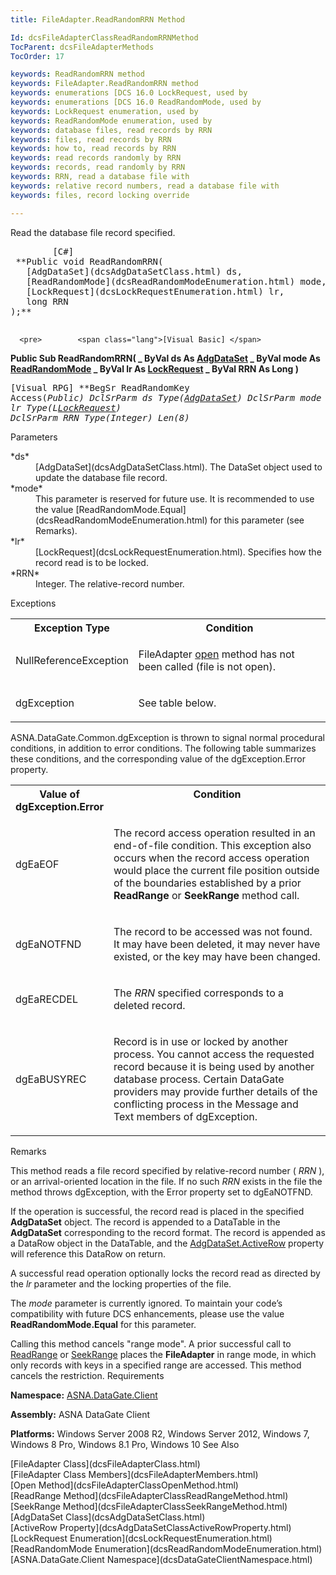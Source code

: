 ```yaml
---
title: FileAdapter.ReadRandomRRN Method

Id: dcsFileAdapterClassReadRandomRRNMethod
TocParent: dcsFileAdapterMethods
TocOrder: 17

keywords: ReadRandomRRN method
keywords: FileAdapter.ReadRandomRRN method
keywords: enumerations [DCS 16.0 LockRequest, used by
keywords: enumerations [DCS 16.0 ReadRandomMode, used by
keywords: LockRequest enumeration, used by
keywords: ReadRandomMode enumeration, used by
keywords: database files, read records by RRN
keywords: files, read records by RRN
keywords: how to, read records by RRN
keywords: read records randomly by RRN
keywords: records, read randomly by RRN
keywords: RRN, read a database file with
keywords: relative record numbers, read a database file with
keywords: files, record locking override

---
```


Read the database file record specified.
<pre>        <span class="lang">[C#]</span>
 **Public void ReadRandomRRN(
   [AdgDataSet](dcsAdgDataSetClass.html) ds,
   [ReadRandomMode](dcsReadRandomModeEnumeration.html) mode,
   [LockRequest](dcsLockRequestEnumeration.html) lr,
   long RRN
);** 
      </pre>
      <pre>        <span class="lang">[Visual Basic] </span>
 **Public Sub ReadRandomRRN( _
   ByVal ds As [AdgDataSet](dcsAdgDataSetClass.html)  _
   ByVal mode As [ReadRandomMode](dcsReadRandomModeEnumeration.html) _
   ByVal lr As [LockRequest](dcsLockRequestEnumeration.html) _
   ByVal RRN As Long
)** 
      </pre>
      <pre class="prettyprint">        <span class="lang">[Visual RPG]</span>
 **BegSr ReadRandomKey Access(*Public)
   DclSrParm ds Type([AdgDataSet](dcsAdgDataSetClass.html))
   DclSrParm mode Type([ReadRandomMode](dcsReadRandomModeEnumeration.html))
   DclSrParm lr Type(L[LockRequest](dcsLockRequestEnumeration.html))
   DclSrParm RRN Type(*Integer) Len(8)** 
      </pre>

Parameters

<dl>
        <dt>
 *ds* 
        </dt>
        <dd>[AdgDataSet](dcsAdgDataSetClass.html). The DataSet object used 
						to update the database file record. </dd>
        <dt>
 *mode* 
        </dt>
        <dd>This parameter is reserved for future use.  It is recommended to use the 
								value [ReadRandomMode.Equal](dcsReadRandomModeEnumeration.html) for 
								this parameter (see Remarks). </dd>
        <dt>
 *lr* 
        </dt>
        <dd>[LockRequest](dcsLockRequestEnumeration.html). Specifies how the 
										record read is to be locked. </dd>
        <dt>
 *RRN*  
											</dt>
        <dd>Integer. The relative-record number.
											</dd>
</dl>

Exceptions

<table class="dtTABLE" id="table2" style="border-spacing: 0px; x-cell-content-align: Top" cellspacing="0" x-use-null-cells="x-use-null-cells">
          <colgroup span="1">
            <col span="1" style="FONT-WEIGHT: bold; WIDTH: 20%" />
            <col span="1" style="WIDTH: 70%" />
          </colgroup>
          <tr valign="top">
            <th colspan="1" rowspan="1">
							Exception Type
						</th>
            <th colspan="1" rowspan="1">
							Condition
						</th>
          </tr>
          <tr>
            <td colspan="1" rowspan="1">

NullReferenceException
</td>
            <td colspan="1" rowspan="1">

FileAdapter [open](dcsFileAdapterClassOpenMethod.html) method has not been called (file is not open).
</td>
          </tr>
          <tr>
            <td colspan="1" rowspan="1">

dgException
</td>
            <td colspan="1" rowspan="1">

See table below.
</td>
          </tr>
</table>

ASNA.DataGate.Common.dgException is thrown to signal normal procedural conditions, in addition to error conditions. The following table summarizes these conditions, and the corresponding value of the <span>dgException.Error</span> property.
<br />

<table class="dtTABLE" id="table3" style="border-spacing: 0px; x-cell-content-align: Top" cellspacing="0" x-use-null-cells="x-use-null-cells">
          <colgroup span="1">
            <col span="1" style="FONT-WEIGHT: bold; WIDTH: 20%" />
            <col span="1" style="WIDTH: 70%" />
          </colgroup>
          <tr valign="top">
            <th colspan="1" rowspan="1">
							Value of dgException.Error
						</th>
            <th colspan="1" rowspan="1">
							Condition
						</th>
          </tr>
          <tr>
            <td colspan="1" rowspan="1">

dgEaEOF
</td>
            <td colspan="1" rowspan="1">

The record access operation resulted in an end-of-file condition. This exception also occurs when the record access operation would place the current file position outside of the boundaries established by a prior **ReadRange** or **SeekRange** method call.
</td>
          </tr>
          <tr>
            <td colspan="1" rowspan="1">

dgEaNOTFND
</td>
            <td colspan="1" rowspan="1">

The record to be accessed was not found. It may have been deleted, it may never have existed, or the key may have been changed.
</td>
          </tr>
          <tr>
            <td colspan="1" rowspan="1">

dgEaRECDEL
</td>
            <td colspan="1" rowspan="1">

The *RRN* specified corresponds to a deleted record.
</td>
          </tr>
          <tr>
            <td colspan="1" rowspan="1">

dgEaBUSYREC
</td>
            <td colspan="1" rowspan="1">

Record is in use or locked by another process. You cannot access the requested record because it is being used by another database process. Certain DataGate providers may provide further details of the conflicting process in the Message and Text members of dgException.
</td>
          </tr>
</table>

Remarks

This method reads a file record specified by relative-record number ( *RRN* ), or an arrival-oriented location in the file. If no such *RRN* exists in the file the method throws dgException, with the Error property set to dgEaNOTFND.

If the operation is successful, the record read is placed in the specified **AdgDataSet** object. The record is appended to a DataTable in the **AdgDataSet** corresponding to the record format. The record is appended as a DataRow object in the DataTable, and the [AdgDataSet.ActiveRow](dcsAdgDataSetClassActiveRowProperty.html) property will reference this DataRow on return. 

A successful read operation optionally locks the record read as directed by the *lr* parameter and the locking properties of the file.

The *mode* parameter is currently ignored. To maintain your code’s compatibility with future DCS enhancements, please use the value **ReadRandomMode.Equal** for this parameter.

Calling this method cancels "range mode". A prior successful call to [ReadRange](dcsFileAdapterClassReadRangeMethod.html) or [SeekRange](dcsFileAdapterClassSeekRangeMethod.html) places the **FileAdapter** in range mode, in which only records with keys in a specified range are accessed. This method cancels the restriction.
Requirements

**Namespace:** [ASNA.DataGate.Client](dcsDataGateClientNamespace.html) 

**Assembly:** ASNA DataGate Client

**Platforms:** Windows Server 2008 R2, Windows Server 2012, Windows 7, Windows 8 Pro, Windows 8.1 Pro, Windows 10
See Also

<dl />
      [FileAdapter Class](dcsFileAdapterClass.html)
      <br />
      [FileAdapter Class Members](dcsFileAdapterMembers.html)
      <br />
      [Open Method](dcsFileAdapterClassOpenMethod.html)
      <br />
      [ReadRange Method](dcsFileAdapterClassReadRangeMethod.html)
      <br />
      [SeekRange Method](dcsFileAdapterClassSeekRangeMethod.html)
      <br />
      [AdgDataSet Class](dcsAdgDataSetClass.html)
      <br />
      [ActiveRow Property](dcsAdgDataSetClassActiveRowProperty.html)
      <br />
      [LockRequest Enumeration](dcsLockRequestEnumeration.html)
      <br />
      [ReadRandomMode Enumeration](dcsReadRandomModeEnumeration.html)
      <br />
      [ASNA.DataGate.Client Namespace](dcsDataGateClientNamespace.html)
      <br />

